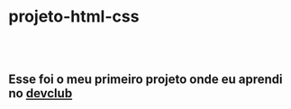 <h1>projeto-html-css</h1>
<br>
<br>
<h2>Esse foi o meu primeiro projeto onde eu aprendi no <a href="https://rodolfomori.com.br/devclub">devclub</a> </h2>
